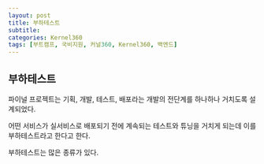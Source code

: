 ```yaml
---
layout: post
title: 부하테스트
subtitle: 
categories: Kernel360
tags: [부트캠프, 국비지원, 커널360, Kernel360, 백엔드]
---
```


## 부하테스트

파이널 프로젝트는 기획, 개발, 테스트, 배포라는 개발의 전단계를 하나하나 거치도록 설계되었다.

어떤 서비스가 실서비스로 배포되기 전에 계속되는 테스트와 튜닝을 거치게 되는데 이를 부하테스트라고 한다고 한다.

부하테스트는 많은 종류가 있다.


